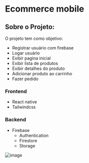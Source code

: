 # Ecommerce mobile
## Sobre o Projeto:
O projeto tem como objetivo:
- Registrar usuário com firebase
- Logar usuário
- Exibir pagina inicial
- Exibir lista de produtos
- Exibir detalhes do produto
- Adicionar produto ao carrinho
- Fazer pedido
### Frontend
- React native
- Tailwindcss
### Backend
- Firebase
   - Authentication
   - Firestore
   - Storage
 
![image](https://github.com/ca-madureira/fashion-app/assets/121184472/740b87af-437a-4df9-acd0-d44147e970aa)




